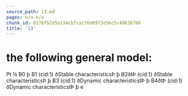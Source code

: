 ```yaml
---
source_path: 13.md
pages: n/a-n/a
chunk_id: 0278f52d5a134cbfcac76d8973e56c5c49636766
title: '13'
---
```

# the following general model:

Pt ¼ B0 þ B1 (cid:1) ðStable characteristicsÞ þ B2ðtÞ (cid:1) ðStable characteristicsÞ þ B3 (cid:1) ðDynamic characteristicstÞ þ B4ðtÞ (cid:1) ðDynamic characteristicstÞ þ e
